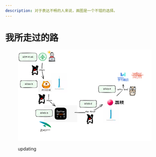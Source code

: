 ```yaml
---
description: 对于表达不畅的人来说，画图是一个不错的选择。
---
```


# 我所走过的路

<figure><img src="../../.gitbook/assets/image.png" alt=""><figcaption><p>updating</p></figcaption></figure>
